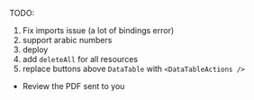 TODO:

1. Fix imports issue (a lot of bindings error)
2. support arabic numbers
3. deploy
4. add `deleteAll` for all resources
5. replace buttons above `DataTable` with `<DataTableActions />`

- Review the PDF sent to you
